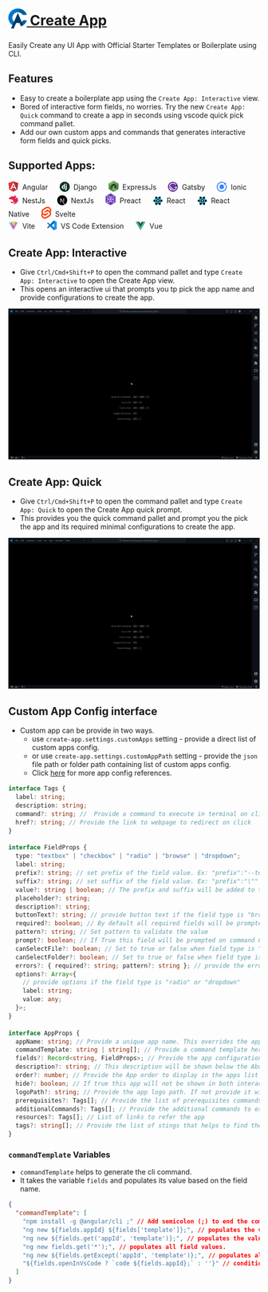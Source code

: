 <h1>
  <a href="https://marketplace.visualstudio.com/items?itemName=Thinker.create-app"><sub><img src="https://github.com/R35007/create-app-support/blob/version_4.1.0/images/ca-logo.png?raw=true" height="40"></sub> Create App</a>
</h1>

Easily Create any UI App with Official Starter Templates or Boilerplate using CLI.

## Features

- Easy to create a boilerplate app using the `Create App: Interactive` view.
- Bored of interactive form fields, no worries. Try the new `Create App: Quick` command to create a app in seconds using vscode quick pick command pallet.
- Add our own custom apps and commands that generates interactive form fields and quick picks.

## Supported Apps:

<span><sub><a href="https://angular.io/"><img src="https://github.com/R35007/create-app-support/blob/version_4.1.0/images/angular.png?raw=true" alt="" width="20"></a></sub>&nbsp;&nbsp;Angular</span>&nbsp;&nbsp;&nbsp;&nbsp;&nbsp;
<span><sub><a href="https://www.djangoproject.com/"><img src="https://github.com/R35007/create-app-support/blob/version_4.1.0/images/django.png?raw=true" alt="" width="20"></a></sub>&nbsp;&nbsp;Django</span>&nbsp;&nbsp;&nbsp;&nbsp;&nbsp;
<span><sub><a href="https://expressjs.com/"><img src="https://github.com/R35007/create-app-support/blob/version_4.1.0/images/expressJs.png?raw=true" alt="" width="20"></a></sub>&nbsp;&nbsp;ExpressJs</span>&nbsp;&nbsp;&nbsp;&nbsp;&nbsp;
<span><sub><a href="https://www.gatsbyjs.com/"><img src="https://github.com/R35007/create-app-support/blob/version_4.1.0/images/gatsby.png?raw=true" alt="" width="20"></a></sub>&nbsp;&nbsp;Gatsby</span>&nbsp;&nbsp;&nbsp;&nbsp;&nbsp;
<span><sub><a href="https://ionicframework.com/"><img src="https://github.com/R35007/create-app-support/blob/version_4.1.0/images/ionic.png?raw=true" alt="" width="20"></a></sub>&nbsp;&nbsp;Ionic</span>&nbsp;&nbsp;&nbsp;&nbsp;&nbsp;<br/>
<span><sub><a href="https://nestjs.com/"><img src="https://github.com/R35007/create-app-support/blob/version_4.1.0/images/nestJs.png?raw=true" alt="" width="20"></a></sub>&nbsp;&nbsp;NestJs</span>&nbsp;&nbsp;&nbsp;&nbsp;&nbsp;
<span><sub><a href="https://nextjs.org/"><img src="https://github.com/R35007/create-app-support/blob/version_4.1.0/images/nextJs.png?raw=true" alt="" width="20"></a></sub>&nbsp;&nbsp;NextJs</span>&nbsp;&nbsp;&nbsp;&nbsp;&nbsp;
<span><sub><a href="https://preactjs.com/"><img src="https://github.com/R35007/create-app-support/blob/version_4.1.0/images/preact.png?raw=true" alt="" width="20"></a></sub>&nbsp;&nbsp;Preact</span>&nbsp;&nbsp;&nbsp;&nbsp;&nbsp;
<span><sub><a href="https://reactjs.org/"><img src="https://github.com/R35007/create-app-support/blob/version_4.1.0/images/react.png?raw=true" alt="" width="20"></a></sub>&nbsp;&nbsp;React</span>&nbsp;&nbsp;&nbsp;&nbsp;&nbsp;
<span><sub><a href="https://reactnative.dev/"><img src="https://github.com/R35007/create-app-support/blob/version_4.1.0/images/react.png?raw=true" alt="" width="20"></a></sub>&nbsp;&nbsp;React Native</span>&nbsp;&nbsp;&nbsp;&nbsp;&nbsp;
<span><sub><a href="https://svelte.dev/"><img src="https://github.com/R35007/create-app-support/blob/version_4.1.0/images/svelte.png?raw=true" alt="" width="20"></a></sub>&nbsp;&nbsp;Svelte</span>&nbsp;&nbsp;&nbsp;&nbsp;&nbsp;<br/>
<span><sub><a href="https://vitejs.dev/"><img src="https://github.com/R35007/create-app-support/blob/version_4.1.0/images/vite.png?raw=true" alt="" width="20"></a></sub>&nbsp;&nbsp;Vite</span>&nbsp;&nbsp;&nbsp;&nbsp;&nbsp;
<span><sub><a href="https://code.visualstudio.com/api"><img src="https://github.com/R35007/create-app-support/blob/version_4.1.0/images/vscode.png?raw=true" alt="" width="20"></a></sub>&nbsp;&nbsp;VS Code Extension</span>&nbsp;&nbsp;&nbsp;&nbsp;&nbsp;
<span><sub><a href="https://vuejs.org/"><img src="https://github.com/R35007/create-app-support/blob/version_4.1.0/images/vue.png?raw=true" alt="" width="20"></a></sub>&nbsp;&nbsp;Vue</span>&nbsp;&nbsp;&nbsp;&nbsp;&nbsp;

## Create App: Interactive

- Give `Ctrl/Cmd+Shift+P` to open the command pallet and type `Create App: Interactive` to open the Create App view.
- This opens an interactive ui that prompts you tp pick the app name and provide configurations to create the app.

![Create App: Interactive Preview](https://github.com/R35007/create-app-support/blob/version_4.1.0/images/preview_interactive.gif?raw=true)

## Create App: Quick

- Give `Ctrl/Cmd+Shift+P` to open the command pallet and type `Create App: Quick` to open the Create App quick prompt.
- This provides you the quick command pallet and prompt you the pick the app and its required minimal configurations to create the app.

![Create App: Quick Preview](https://github.com/R35007/create-app-support/blob/version_4.1.0/images/preview_quick.gif?raw=true)

## Custom App Config interface

- Custom app can be provide in two ways.
  - use `create-app.settings.customApps` setting - provide a direct list of custom apps config.
  - or use `create-app.settings.customAppPath` setting - provide the `json` file path or folder path containing list of custom apps config.
  - Click [here](https://github.com/R35007/create-app-vscode-extension/tree/master/apps) for more app config references.

```ts
interface Tags {
  label: string;
  description: string;
  command?: string; //  Provide a command to execute in terminal on click
  href?: string; // Provide the link to webpage to redirect on click
}

interface FieldProps {
  type: "textbox" | "checkbox" | "radio" | "browse" | "dropdown";
  label: string;
  prefix?: string; // set prefix of the field value. Ex: "prefix":"--template=\""
  suffix?: string; // set suffix of the field value. Ex: "prefix":"\""
  value?: string | boolean; // The prefix and suffix will be added to the value. Ex: --template="value"
  placeholder?: string;
  description?: string;
  buttonText?: string; // provide button text if the field type is "browse"
  required?: boolean; // By default all required fields will be prompted on command Create App: Quick
  pattern?: string; // Set pattern to validate the value
  prompt?: boolean; // If True this field will be prompted on command Create App: Quick
  canSelectFile?: boolean; // Set to true or false when field type is "browse"
  canSelectFolder?: boolean; // Set to true or false when field type is "browse"
  errors?: { required?: string; pattern?: string }; // provide the error message
  options?: Array<{
    // provide options if the field type is "radio" or "dropdown"
    label: string;
    value: any;
  }>;
}

interface AppProps {
  appName: string; // Provide a unique app name. This overrides the app configs if already exist with a same name.
  commandTemplate: string | string[]; // Provide a command template here. Ex: "commandTemplate": "ng new ${fields.appId} --defaults" or "ng new ${fields['*']} --defaults"
  fields?: Record<string, FieldProps>; // Provide the app configuration to generate a app form fields. Ex: "fields": { "appId": { "type": "textbox", "required": true, value: "hello-world" } }
  description?: string; // This description will be shown below the About section in the right side of the form.
  order?: number; // Provide the App order to display in the apps list
  hide?: boolean; // If true this app will not be shown in both interactive and quick commands
  logoPath?: string; // Provide the app logo path. If not provide it will show the create app logo
  prerequisites?: Tags[]; // Provide the list of prerequisites commands and site links
  additionalCommands?: Tags[]; // Provide the additional commands to execute in terminal
  resources?: Tags[]; // List of links to refer the app
  tags?: string[]; // Provide the list of stings that helps to find the app
}
```

### `commandTemplate` Variables

- `commandTemplate` helps to generate the cli command.
- It takes the variable `fields` and populates its value based on the field name.

```json
{
  "commandTemplate": [
    "npm install -g @angular/cli ;" // Add semicolon (;) to end the command. This adds the new line after the semicolon.
    "ng new ${fields.appId} ${fields['template']};", // populates the value of the specified field name.
    "ng new ${fields.get('appId', 'template')};", // populates the value of the specified field name using get method.
    "ng new fields.get('*');", // populates all field values.
    "ng new ${fields.getExcept('appId', 'template')};", // populates all the field values except the given field names.
    "${fields.openInVsCode ? `code ${fields.appId};` : ''}" // conditionally updated the command based on other field values.
  ]
}
```
